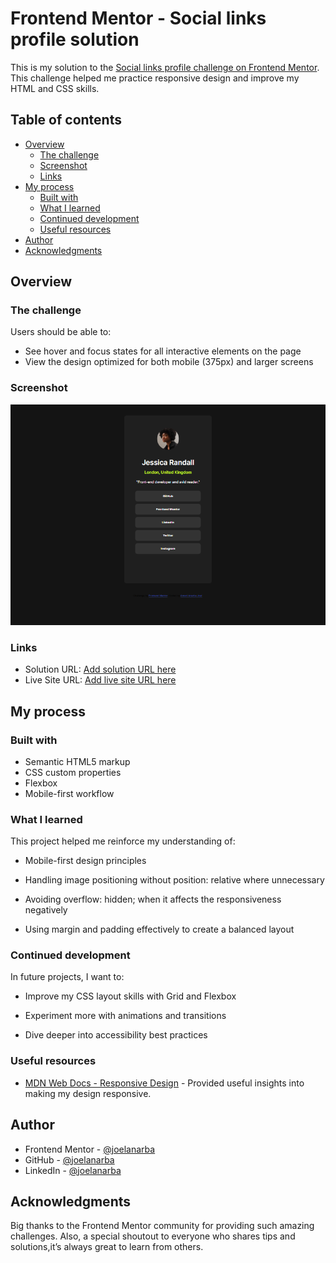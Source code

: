 # Frontend Mentor - Social links profile solution

This is my solution to the [Social links profile challenge on Frontend Mentor](https://www.frontendmentor.io/challenges/social-links-profile-UG32l9m6dQ). This challenge helped me practice responsive design and improve my HTML and CSS skills.

## Table of contents

- [Overview](#overview)
  - [The challenge](#the-challenge)
  - [Screenshot](#screenshot)
  - [Links](#links)
- [My process](#my-process)
  - [Built with](#built-with)
  - [What I learned](#what-i-learned)
  - [Continued development](#continued-development)
  - [Useful resources](#useful-resources)
- [Author](#author)
- [Acknowledgments](#acknowledgments)

## Overview

### The challenge

Users should be able to:

- See hover and focus states for all interactive elements on the page
- View the design optimized for both mobile (375px) and larger screens

### Screenshot

![](./assets/images/screenshot-SLP.png)

### Links

- Solution URL: [Add solution URL here](https://github.com/joelanarba/social-links-profile)
- Live Site URL: [Add live site URL here](https://joelanarba.github.io/social-links-profile/ )

## My process

### Built with

- Semantic HTML5 markup
- CSS custom properties
- Flexbox
- Mobile-first workflow

### What I learned

This project helped me reinforce my understanding of:

- Mobile-first design principles

- Handling image positioning without position: relative where unnecessary

- Avoiding overflow: hidden; when it affects the responsiveness negatively

- Using margin and padding effectively to create a balanced layout

### Continued development

In future projects, I want to:

- Improve my CSS layout skills with Grid and Flexbox

- Experiment more with animations and transitions

- Dive deeper into accessibility best practices

### Useful resources

- [MDN Web Docs - Responsive Design](https://developer.mozilla.org/en-US/docs/Learn_web_development/Core/CSS_layout/Responsive_Design) - Provided useful insights into making my design responsive.

## Author

- Frontend Mentor - [@joelanarba](https://www.frontendmentor.io/profile/joelanarba) 
- GitHub - [@joelanarba](https://github.com/joelanarba)
- LinkedIn - [@joelanarba](https://www.linkedin.com/in/joelanarba/)

## Acknowledgments

Big thanks to the Frontend Mentor community for providing such amazing challenges. Also, a special shoutout to everyone who shares tips and solutions,it’s always great to learn from others.